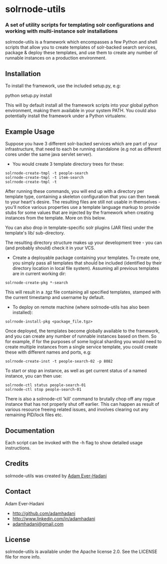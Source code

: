 # solrnode-utils

### A set of utility scripts for templating solr configurations and working with multi-instance solr installations

solrnode-utils is a framework which encompasses a few Python and shell scripts that allow you to create templates of solr-backed search services,
package & deploy these templates, and use them to create any number of runnable instances on a production environment.

## Installation

To install the framework, use the included setup.py, e.g:

python setup.py install

This will by default install all the framework scripts into your global python environment, making
them available in your system PATH. 
You could also potentially install the framework under a Python virtualenv.


## Example Usage

Suppose you have 3 different solr-backed services which are part of your infrastructure, that need to each be
running standalone (e.g not as different cores under the same java servlet server).

* You would create 3 template directory trees for these:

```
solrnode-create-tmpl -t people-search
solrnode-create-tmpl -t item-search
solrnode-create-tmpl -t 
```

After running these commands, you will end up with a directory per template type, containing a skeleton configuration
that you can then tweak to your heart's desire.
The resulting files are still not usable in themselves - you'll notice various properties use a template language markup
to provide stubs for some values that are injected by the framework when creating instances from the template. More on this below.

You can also drop in template-specific solr plugins (JAR files) under the template's lib/ sub-directory.

The resulting directory structure makes up your development tree - you can (and probably should) check it in your VCS.

* Create a deployable package containing your templates. To create one, you simply pass all templates that should
be included (identified by their directory location in local file system). 
Assuming all previous templates are in current working dir:

```solrnode-create-pkg *-search```

This will result in a .tgz file containing all specified templates, stamped with the current timestamp and username by default.

* To deploy on remote machine (where solrnode-utils has also been installed):

```solrnode-install-pkg <package_file.tgz>```

Once deployed, the templates become globally available to the framework, and you can create any number of runnable instances based on them. 
So for example, if for the purposes of some logical sharding you would need to create multiple instances from a single service template, 
you could create these with different names and ports, e.g:

```solrnode-create-inst -t people-search-01 -p 8081
solrnode-create-inst -t people-search-02 -p 8082
```

To start or stop an instance, as well as get current status of a named instance, you can then use:

```solrnode-ctl start people-search-01
solrnode-ctl status people-search-01
solrnode-ctl stop people-search-01
```

There is also a solrnode-ctl 'kill' command to brutally chop off any rogue instance that has not properly shut off earlier.
This can happen as result of various resource freeing related issues, and involves clearing out any remaining PID/lock files etc.


## Documentation

Each script can be invoked with the -h flag to show detailed usage instructions.

## Credits

solrnode-utils was created by [Adam Ever-Hadani](http://github.com/adamhadani/)

## Contact

Adam Ever-Hadani

- http://github.com/adamhadani
- http://www.linkedin.com/in/adamhadani
- adamhadani@gmail.com

## License

solrnode-utils is available under the Apache license 2.0. See the LICENSE file for more info.
